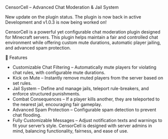 CensorCell – Advanced Chat Moderation & Jail System

New update on the plugin status.
The plugin is now back in active Development and v1.0.3 is now being worked on!

CensorCell is a powerful yet configurable chat moderation plugin designed for Minecraft servers. This plugin helps maintain a fair and controlled chat environment while offering custom mute durations, automatic player jailing, and advanced spam protection.

🔹 Features
- Customizable Chat Filtering – Automatically mute players for violating chat rules, with configurable mute durations.
- Kick on Mute – Instantly remove muted players from the server based on set rules.
- Jail System – Define and manage jails, teleport rule-breakers, and enforce structured punishments.
- Combat Consequences – If a player kills another, they are teleported to the nearest jail, encouraging fair gameplay.
- Advanced Spam Protection – Configurable spam detection to prevent chat flooding.
- Fully Customizable Messages – Adjust notification texts and warnings to fit your server’s style.
CensorCell is designed with server admins in mind, balancing functionality, fairness, and ease of use.
